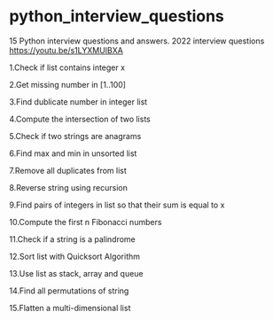 # python_interview_questions

15 Python interview questions and answers.
2022 interview questions
https://youtu.be/s1LYXMUIBXA

1.Check if list contains integer x

2.Get missing number in [1..100]

3.Find dublicate number in integer list

4.Compute the intersection of two lists

5.Check if two strings are anagrams

6.Find max and min in unsorted list

7.Remove all duplicates from list

8.Reverse string using recursion

9.Find pairs of integers in list so that their sum is equal to x

10.Compute the first n Fibonacci numbers

11.Check if a string is a palindrome

12.Sort list with Quicksort Algorithm

13.Use list as stack, array and queue

14.Find all permutations of string

15.Flatten a multi-dimensional list
